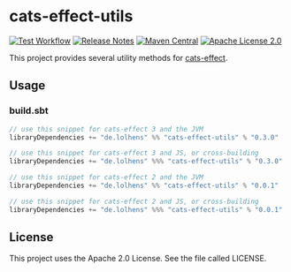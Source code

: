 # cats-effect-utils

[![Test Workflow](https://github.com/LolHens/cats-effect-utils/workflows/test/badge.svg)](https://github.com/LolHens/cats-effect-utils/actions?query=workflow%3Atest)
[![Release Notes](https://img.shields.io/github/release/LolHens/cats-effect-utils.svg?maxAge=3600)](https://github.com/LolHens/cats-effect-utils/releases/latest)
[![Maven Central](https://img.shields.io/maven-central/v/de.lolhens/cats-effect-utils_2.13)](https://search.maven.org/artifact/de.lolhens/cats-effect-utils_2.13)
[![Apache License 2.0](https://img.shields.io/github/license/LolHens/cats-effect-utils.svg?maxAge=3600)](https://www.apache.org/licenses/LICENSE-2.0)

This project provides several utility methods for [cats-effect](https://github.com/typelevel/cats-effect).

## Usage

### build.sbt

```sbt
// use this snippet for cats-effect 3 and the JVM
libraryDependencies += "de.lolhens" %% "cats-effect-utils" % "0.3.0"

// use this snippet for cats-effect 3 and JS, or cross-building
libraryDependencies += "de.lolhens" %%% "cats-effect-utils" % "0.3.0"

// use this snippet for cats-effect 2 and the JVM
libraryDependencies += "de.lolhens" %% "cats-effect-utils" % "0.0.1"

// use this snippet for cats-effect 2 and JS, or cross-building
libraryDependencies += "de.lolhens" %%% "cats-effect-utils" % "0.0.1"
```

## License

This project uses the Apache 2.0 License. See the file called LICENSE.
